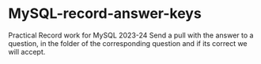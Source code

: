 # MySQL-record-answer-keys
Practical Record work for MySQL 2023-24
Send a pull with the answer to a question, in the folder of the corresponding question and if its correct we will accept.


